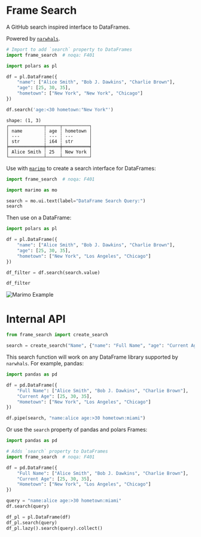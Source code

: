 # Frame Search

A GitHub search inspired interface to DataFrames.

Powered by [`narwhals`](https://narwhals-dev.github.io/narwhals/).

```python
# Import to add `search` property to DataFrames
import frame_search  # noqa: F401

import polars as pl

df = pl.DataFrame({
    "name": ["Alice Smith", "Bob J. Dawkins", "Charlie Brown"],
    "age": [25, 30, 35],
    "hometown": ["New York", "New York", "Chicago"]
})

df.search('age:<30 hometown:"New York"')
```

```text
shape: (1, 3)
┌─────────────┬─────┬──────────┐
│ name        ┆ age ┆ hometown │
│ ---         ┆ --- ┆ ---      │
│ str         ┆ i64 ┆ str      │
╞═════════════╪═════╪══════════╡
│ Alice Smith ┆ 25  ┆ New York │
└─────────────┴─────┴──────────┘
```

Use with [`marimo`](https://marimo.io/) to create a search interface for DataFrames:

```python
import frame_search  # noqa: F401

import marimo as mo

search = mo.ui.text(label="DataFrame Search Query:")
search
```

Then use on a DataFrame:

```python
import polars as pl

df = pl.DataFrame({
    "name": ["Alice Smith", "Bob J. Dawkins", "Charlie Brown"],
    "age": [25, 30, 35],
    "hometown": ["New York", "Los Angeles", "Chicago"]
})

df_filter = df.search(search.value)

df_filter
```

![Marimo Example](./images/marimo_example.png)

# Internal API

```python
from frame_search import create_search

search = create_search("Name", {"name": "Full Name", "age": "Current Age", "Hometown": "city"})
```


This search function will work on any DataFrame library supported by `narwhals`. For example, pandas:

```python
import pandas as pd

df = pd.DataFrame({
    "Full Name": ["Alice Smith", "Bob J. Dawkins", "Charlie Brown"],
    "Current Age": [25, 30, 35],
    "Hometown": ["New York", "Los Angeles", "Chicago"]
})

df.pipe(search, "name:alice age:>30 hometown:miami")
```

Or use the `search` property of pandas and polars Frames:

```python
import pandas as pd

# Adds `search` property to DataFrames
import frame_search  # noqa: F401

df = pd.DataFrame({
    "Full Name": ["Alice Smith", "Bob J. Dawkins", "Charlie Brown"],
    "Current Age": [25, 30, 35],
    "Hometown": ["New York", "Los Angeles", "Chicago"]
})

query = "name:alice age:>30 hometown:miami"
df.search(query)

df_pl = pl.DataFrame(df)
df_pl.search(query)
df_pl.lazy().search(query).collect()
```
